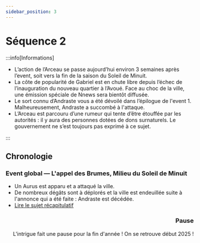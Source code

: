 ```yaml
---
sidebar_position: 3
---
```


# Séquence 2

:::info[Informations]

- L’action de l’Arceau se passe aujourd’hui environ 3 semaines après l’event, soit vers la fin de la saison du Soleil de Minuit.
- La côte de popularité de Gabriel est en chute libre depuis l’échec de l’inauguration du nouveau quartier à l’Avoué. Face au choc de la ville, une émission spéciale de Nnews sera bientôt diffusée.
- Le sort connu d’Andraste vous a été dévoilé dans l’épilogue de l'event 1. Malheureusement, Andraste a succombé à l'attaque.
- L’Arceau est parcouru d’une rumeur qui tente d’être étouffée par les autorités : il y aura des personnes dotées de dons surnaturels. Le gouvernement ne s’est toujours pas exprimé à ce sujet.

:::

## Chronologie

<Timeline horizontal>

<TimelineItem align='left'>

### Event global — L'appel des Brumes, Milieu du Soleil de Minuit

- Un Aurus est apparu et a attaqué la ville.
- De nombreux dégâts sont à déplorés et la ville est endeuillée suite à l'annonce qui a été faite : Andraste est décédée.
- [Lire le sujet récapitulatif](https://singularite.forumactif.com/t171-sequence-2-recapitulatif-l-appel-des-brumes)

</TimelineItem>

<TimelineItem align='right'>

### Pause

L'intrigue fait une pause pour la fin d'année ! On se retrouve début 2025 !

</TimelineItem>

</Timeline>